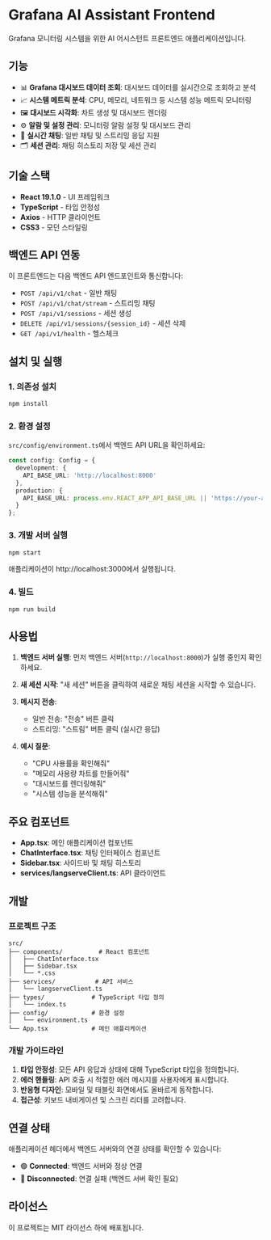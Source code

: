 # Grafana AI Assistant Frontend

Grafana 모니터링 시스템을 위한 AI 어시스턴트 프론트엔드 애플리케이션입니다.

## 기능

- 📊 **Grafana 대시보드 데이터 조회**: 대시보드 데이터를 실시간으로 조회하고 분석
- 📈 **시스템 메트릭 분석**: CPU, 메모리, 네트워크 등 시스템 성능 메트릭 모니터링
- 🖼️ **대시보드 시각화**: 차트 생성 및 대시보드 렌더링
- ⚙️ **알람 및 설정 관리**: 모니터링 알람 설정 및 대시보드 관리
- 💬 **실시간 채팅**: 일반 채팅 및 스트리밍 응답 지원
- 🗂️ **세션 관리**: 채팅 히스토리 저장 및 세션 관리

## 기술 스택

- **React 19.1.0** - UI 프레임워크
- **TypeScript** - 타입 안정성
- **Axios** - HTTP 클라이언트
- **CSS3** - 모던 스타일링

## 백엔드 API 연동

이 프론트엔드는 다음 백엔드 API 엔드포인트와 통신합니다:

- `POST /api/v1/chat` - 일반 채팅
- `POST /api/v1/chat/stream` - 스트리밍 채팅
- `POST /api/v1/sessions` - 세션 생성
- `DELETE /api/v1/sessions/{session_id}` - 세션 삭제
- `GET /api/v1/health` - 헬스체크

## 설치 및 실행

### 1. 의존성 설치
```bash
npm install
```

### 2. 환경 설정
`src/config/environment.ts`에서 백엔드 API URL을 확인하세요:
```typescript
const config: Config = {
  development: {
    API_BASE_URL: 'http://localhost:8000'
  },
  production: {
    API_BASE_URL: process.env.REACT_APP_API_BASE_URL || 'https://your-api-domain.com'
  }
};
```

### 3. 개발 서버 실행
```bash
npm start
```

애플리케이션이 http://localhost:3000에서 실행됩니다.

### 4. 빌드
```bash
npm run build
```

## 사용법

1. **백엔드 서버 실행**: 먼저 백엔드 서버(`http://localhost:8000`)가 실행 중인지 확인하세요.

2. **새 세션 시작**: "새 세션" 버튼을 클릭하여 새로운 채팅 세션을 시작할 수 있습니다.

3. **메시지 전송**: 
   - 일반 전송: "전송" 버튼 클릭
   - 스트리밍: "스트림" 버튼 클릭 (실시간 응답)

4. **예시 질문**:
   - "CPU 사용률을 확인해줘"
   - "메모리 사용량 차트를 만들어줘"
   - "대시보드를 렌더링해줘"
   - "시스템 성능을 분석해줘"

## 주요 컴포넌트

- **App.tsx**: 메인 애플리케이션 컴포넌트
- **ChatInterface.tsx**: 채팅 인터페이스 컴포넌트
- **Sidebar.tsx**: 사이드바 및 채팅 히스토리
- **services/langserveClient.ts**: API 클라이언트

## 개발

### 프로젝트 구조
```
src/
├── components/          # React 컴포넌트
│   ├── ChatInterface.tsx
│   ├── Sidebar.tsx
│   └── *.css
├── services/           # API 서비스
│   └── langserveClient.ts
├── types/             # TypeScript 타입 정의
│   └── index.ts
├── config/            # 환경 설정
│   └── environment.ts
└── App.tsx            # 메인 애플리케이션
```

### 개발 가이드라인

1. **타입 안정성**: 모든 API 응답과 상태에 대해 TypeScript 타입을 정의합니다.
2. **에러 핸들링**: API 호출 시 적절한 에러 메시지를 사용자에게 표시합니다.
3. **반응형 디자인**: 모바일 및 태블릿 화면에서도 올바르게 동작합니다.
4. **접근성**: 키보드 내비게이션 및 스크린 리더를 고려합니다.

## 연결 상태

애플리케이션 헤더에서 백엔드 서버와의 연결 상태를 확인할 수 있습니다:
- 🟢 **Connected**: 백엔드 서버와 정상 연결
- 🔴 **Disconnected**: 연결 실패 (백엔드 서버 확인 필요)

## 라이선스

이 프로젝트는 MIT 라이선스 하에 배포됩니다.
